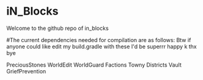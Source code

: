 # iN_Blocks

Welcome to the github repo of in_blocks

#The current dependencies needed for compilation are as follows:
Btw if anyone could like edit my build.gradle with these I'd be superrr happy k thx bye

PreciousStones
WorldEdit
WorldGuard
Factions
Towny
Districts
Vault
GriefPrevention






